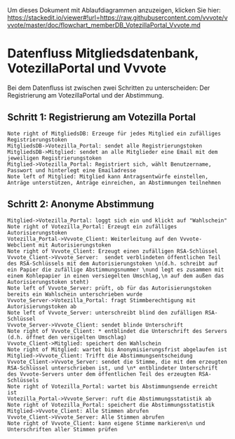 Um dieses Dokument mit Ablaufdiagrammen anzuzeigen, klicken Sie hier: https://stackedit.io/viewer#!url=https://raw.githubusercontent.com/vvvote/vvvote/master/doc/flowchart_memberDB_VotezillaPortal_Vvvote.md

# Datenfluss Mitgliedsdatenbank, VotezillaPortal und Vvvote
Bei dem Datenfluss ist zwischen zwei Schritten zu unterscheiden: Der Registrierung am VotezillaPortal und der Abstimmung.

## Schritt 1: Registrierung am Votezilla Portal
```sequence
Note right of MitgliedsDB: Erzeuge für jedes Mitglied ein zufälliges Registrierungstoken
MitgliedsDB->Votezilla_Portal: sendet alle Registrierungstoken
MitgliedsDB->Mitglied: sendet an alle Mitglieder eine Email mit dem jeweiligen Registrierungstoken
Mitglied->Votezilla_Portal: Registriert sich, wählt Benutzername, Passwort und hinterlegt eine Emailadresse
Note left of Mitglied: Mitglied kann Antragsentwürfe einstellen, Anträge unterstützen, Anträge einreichen, an Abstimmungen teilnehmen
```

## Schritt 2: Anonyme Abstimmung

```sequence
Mitglied->Votezilla_Portal: loggt sich ein und klickt auf "Wahlschein"
Note right of Votezilla_Portal: Erzeugt ein zufälliges Autorisierungstoken
Votezilla_Portal->Vvvote_Client: Weiterleitung auf den Vvvote-Webclient mit Autorisierungstoken
Note right of Vvvote_Client: Erzeugt einen zufälligen RSA-Schlüssel
Vvvote_Client->Vvvote_Server:  sendet verblindeten öffentlichen Teil des RSA-Schlüssels mit dem Autorisierungstoken \n(d.h. schreibt auf ein Papier die zufällige Abstimmungsnummer \nund legt es zusammen mit einem Kohlepapier in einen versiegelten Umschlag,\n auf dem außen das Autorisierungstoken steht)
Note left of Vvvote_Server: prüft, ob für das Autorisierungstoken bereits ein Wahlschein unterschrieben wurde
Vvvote_Server->Votezilla_Portal: fragt Stimmberechtigung mit Autorisierungstoken ab
Note left of Vvvote_Server: unterschreibt blind den zufälligen RSA-Schlüssel
Vvvote_Server->Vvvote_Client: sendet blinde Unterschrift
Note right of Vvvote_Client: * entblindet die Unterschrift des Servers (d.h. öffnet den versigelten Umschlag)
Vvvote_Client->Mitglied: speichert den Wahlschein
Note right of Mitglied: wartet bis Anonymisierungsfrist abgelaufen ist
Mitglied->Vvvote_Client: Trifft die Abstimmungsentscheidung
Vvvote_Client->Vvvote_Server: sendet die Stimme, die mit dem erzeugten RSA-Schlüssel unterschrieben ist, und \n* entblindeter Unterschrift des Vvvote-Servers unter dem öffentlichen Teil des erzeugten RSA-Schlüssels
Note right of Votezilla_Portal: wartet bis Abstimmungsende erreicht ist
Votezilla_Portal->Vvvote_Server: ruft die Abstimmungsstatistik ab
Note right of Votezilla_Portal: speichert die Abstimmungsstatistik
Mitglied->Vvvote_Client: Alle Stimmen abrufen
Vvvote_Client->Vvvote_Server: Alle Stimmen abrufen
Note right of Vvvote_Client: kann eigene Stimme markieren\n und Unterschriften aller Stimmen prüfen
```
